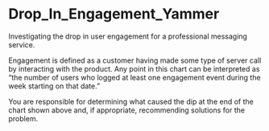 # Drop_In_Engagement_Yammer
Investigating the drop in user engagement for a professional messaging service.

Engagement is defined as a customer having made some type of server call by interacting with the product. Any point in this chart can be interpreted as “the number of users who logged at least one engagement event during the week starting on that date.”  

You are responsible for determining what caused the dip at the end of the chart shown above and, if appropriate, recommending solutions for the problem.
